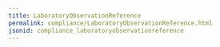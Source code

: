 ```yaml
---
title: LaboratoryObservationReference
permalink: compliance/LaboratoryObservationReference.html
jsonid: compliance_laboratoryobservationreference
---
```

